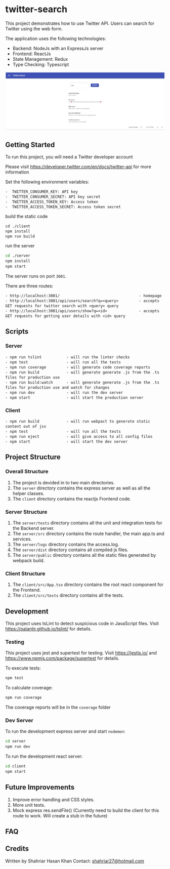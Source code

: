 # twitter-search

This project demonstrates how to use Twitter API. Users can search for Twitter using the web form.


The application uses the following technologies:
- Backend: NodeJs with an ExpressJs server
- Frontend: ReactJs 
- State Management: Redux
- Type Checking: Typescript

<img src="images/twitter-search.PNG">

## Getting Started

To run this project, you will need a Twitter developer account

Please visit https://developer.twitter.com/en/docs/twitter-api for more information

Set the following environment variables:
```
-  TWITTER_CONSUMER_KEY: API key
-  TWITTER_CONSUMER_SECRET: API key secret
-  TWITTER_ACCESS_TOKEN_KEY: Access token
-  TWITTER_ACCESS_TOKEN_SECRET: Access token secret
```

build the static code
```
cd ./client
npm install
npm run build
```

run the server
```bash
cd ./server
npm install
npm start
```

The server runs on port `3001`.

There are three routes:
```
- http://localhost:3001/                                   - homepage
- http://localhost:3001/api/users/search?q=<query>         - accepts GET requests for twitter search with <query> query
- http://localhost:3001/api/users/show?q=<id>              - accepts GET requests for getting user details with <id> query
```

## Scripts

### Server

```
- npm run tslint           - will run the linter checks
- npm test                 - will run all the tests
- npm run coverage         - will generate code coverage reports
- npm run build            - will generate generate .js from the .ts files for production use
- npm run build:watch      - will generate generate .js from the .ts files for production use and watch for changes
- npm run dev              - will run the dev server
- npm start                - will start the production server
```

### Client

```
- npm run build            - will run webpact to generate static content out of jsx
- npm test                 - will run all the tests
- npm run eject            - will give access to all config files
- npm start                - will start the dev server
```

## Project Structure

### Overall Structure

1. The project is devided in to two main directories. 
2. The `server` directory contains the express server as well as all the helper classes.
3. The `client` directory contains the reactjs Frontend code.

### Server Structure

1. The `server/tests` directory contains all the unit and integration tests for the Backend server.
2. The `server/src` directory contains the route handler, the main app.ts and services.
3. The `server/logs` directory contains the access.log.
4. The `server/dist` directory contains all compiled js files.
5. The `server/public` directory contains all the static files generated by webpack build.

### Client Structure

1. The `client/src/App.tsx` directory contains the root react component for the Frontend.
2. The `client/src/tests` directory contains all the tests.

## Development

This project uses tsLint to detect suspicious code in JavaScript files. Visit https://palantir.github.io/tslint/ for details.

### Testing

This project uses jest and supertest for testing.
Visit https://jestjs.io/ and https://www.npmjs.com/package/supertest for details.

To execute tests:

```bash
npm test
```

To calculate coverage:

```bash
npm run coverage
```

The coverage reports will be in the `coverage` folder

### Dev Server

To run the development express server and start `nodemon`:

```bash
cd server
npm run dev
```

To run the development react server:

```bash
cd client
npm start
```


## Future Improvements

1. Improve error handling and CSS styles.
2. More unit tests.
3. Mock express res.sendFile() (Currently need to build the client for this route to work. Will create a stub in the future)

## FAQ

## Credits

Written by Shahriar Hasan Khan
Contact: shahriar27@hotmail.com
